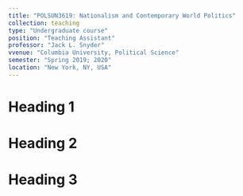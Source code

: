 ```yaml
---
title: "POLSUN3619: Nationalism and Contemporary World Politics"
collection: teaching
type: "Undergraduate course"
position: "Teaching Assistant"
professor: "Jack L. Snyder" 
vvenue: "Columbia University, Political Science"
semester: "Spring 2019; 2020"
location: "New York, NY, USA"
---
```


Heading 1
======

Heading 2
======

Heading 3
======